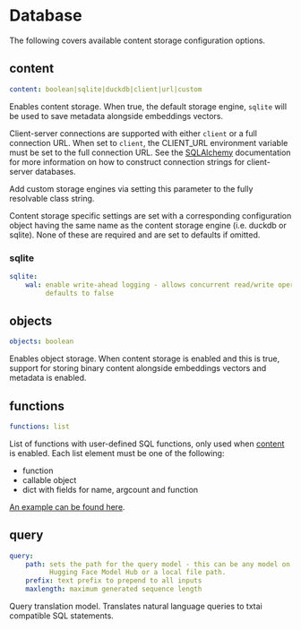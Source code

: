 # Database

The following covers available content storage configuration options.

## content
```yaml
content: boolean|sqlite|duckdb|client|url|custom
```

Enables content storage. When true, the default storage engine, `sqlite` will be used to save metadata alongside embeddings vectors.

Client-server connections are supported with either `client` or a full connection URL. When set to `client`, the CLIENT_URL environment variable must be set to the full connection URL. See the [SQLAlchemy](https://docs.sqlalchemy.org/en/20/core/engines.html#database-urls) documentation for more information on how to construct connection strings for client-server databases.

Add custom storage engines via setting this parameter to the fully resolvable class string.

Content storage specific settings are set with a corresponding configuration object having the same name as the content storage engine (i.e. duckdb or sqlite). None of these are required and are set to defaults if omitted.

### sqlite
```yaml
sqlite:
    wal: enable write-ahead logging - allows concurrent read/write operations,
         defaults to false
```

## objects
```yaml
objects: boolean
```

Enables object storage. When content storage is enabled and this is true, support for storing binary content alongside embeddings vectors and metadata is enabled.

## functions
```yaml
functions: list
```

List of functions with user-defined SQL functions, only used when [content](#content) is enabled. Each list element must be one of the following:

- function
- callable object
- dict with fields for name, argcount and function

[An example can be found here](../../query#custom-sql-functions).

## query
```yaml
query:
    path: sets the path for the query model - this can be any model on the
          Hugging Face Model Hub or a local file path.
    prefix: text prefix to prepend to all inputs
    maxlength: maximum generated sequence length
```

Query translation model. Translates natural language queries to txtai compatible SQL statements.
